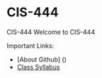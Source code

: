 # CIS-444
CIS-444
Welcome to CIS-444

Important Links:
* [About Github] ()
* [Class Syllabus](https://github.com/RebeccaSlatkin-SU/CIS-444/wiki)
